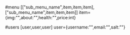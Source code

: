 #menu 
[["sub_menu_name",item,item,item],["sub_menu_name",item,item,item]]
item={img:"",about:"",health:"",price:int}

#users
[user,user,user]
user={username:"",email:"",salt:""}
